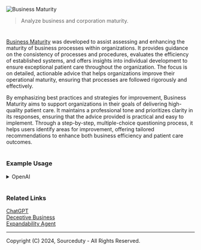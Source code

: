 ![Business Maturity](https://github.com/user-attachments/assets/b6238597-387a-4c08-9a79-3f9d71d1eab5)

> Analyze business and corporation maturity.

#

[Business Maturity](https://chatgpt.com/g/g-Udf5w2Ed7-business-maturity) was developed to assist assessing and enhancing the maturity of business processes within organizations. It provides guidance on the consistency of processes and procedures, evaluates the efficiency of established systems, and offers insights into individual development to ensure exceptional patient care throughout the organization. The focus is on detailed, actionable advice that helps organizations improve their operational maturity, ensuring that processes are followed rigorously and effectively.

By emphasizing best practices and strategies for improvement, Business Maturity aims to support organizations in their goals of delivering high-quality patient care. It maintains a professional tone and prioritizes clarity in its responses, ensuring that the advice provided is practical and easy to implement. Through a step-by-step, multiple-choice questioning process, it helps users identify areas for improvement, offering tailored recommendations to enhance both business efficiency and patient care outcomes.

#
### Example Usage

<details><summary>OpenAI</summary>
<br>

#### OpenAI Business Maturity Analysis Summary:

1. Leadership:
   
   - Current State: Strong visionary leadership with a focus on innovation and ethical AI development.
   - Improvement Areas: Enhance transparency and public communication to build trust.

3. Strategy:
   
   - Current State: Comprehensive strategy with a clear mission to ensure AGI benefits all of humanity.
   - Improvement Areas: Expand strategic initiatives to address emerging AI ethical concerns and regulations.

4. Customers:
   
   - Current State: Global customer base with significant partnerships and high satisfaction rates.
   - Improvement Areas: Increase direct engagement and feedback mechanisms with end-users.

5. Measurement, Analysis, and Knowledge Management:
   
   - Current State: Robust data analysis and knowledge management systems, leveraging AI for continuous improvement.
   - Improvement Areas: Invest in more advanced predictive analytics to anticipate market trends.

6. Workforce:
   
   - Current State: Highly skilled workforce with a culture of learning and development.
   - Improvement Areas: Focus on diversity and inclusion to foster a more innovative and representative workforce.

7. Operations:
   
   - Current State: Efficient operations with agile methodologies and continuous integration/deployment practices.
   - Improvement Areas: Streamline processes to further reduce development cycle times.

8. Results:
   
   - Current State: Consistently strong performance metrics across innovation, market share, and customer satisfaction.
   - Improvement Areas: Benchmark against industry leaders to identify further growth opportunities.

[OpenAI_Business_Maturity_Analysis.csv](https://github.com/user-attachments/files/16355856/OpenAI_Business_Maturity_Analysis.csv)

<br>
</details>

#
### Related Links

[ChatGPT](https://github.com/sourceduty/ChatGPT)
<br>
[Deceptive Business](https://github.com/sourceduty/Deceptive_Business)
<br>
[Expandability Agent](https://github.com/sourceduty/Expandability_Agent)

***
Copyright (C) 2024, Sourceduty - All Rights Reserved.
